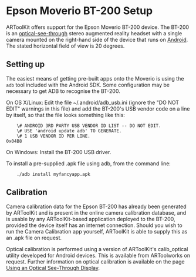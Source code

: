 # Epson Moverio BT-200 Setup
ARToolKit offers support for the Epson Moverio BT-200 device. The BT-200 is an [optical-see-through][config_optical_see-through] stereo augmented reality headset with a single camera mounted on the right-hand side of the device that runs on [Android][android_about]. The stated horizontal field of view is 20 degrees.

## Setting up
The easiest means of getting pre-built apps onto the Moverio is using the `adb` tool included with the Android SDK. Some configuration may be necessary to get ADB to recognise the BT-200.

On OS X/Linux: Edit the file \~/.android/adb_usb.ini (ignore the "DO NOT EDIT" warnings in this file) and add the BT-200's USB vendor code on a line by itself, so that the file looks something like this:
```
    \# ANDROID 3RD PARTY USB VENDOR ID LIST -- DO NOT EDIT.
    \# USE 'android update adb' TO GENERATE.
    \# 1 USB VENDOR ID PER LINE.
0x04B8
```
On Windows: Install the BT-200 USB driver.

To install a pre-supplied .apk file using adb, from the command line:
```
    ./adb install myfancyapp.apk
```

## Calibration
Camera calibration data for the Epson BT-200 has already been generated by ARToolKit and is present in the online camera calibration database, and is usable by any ARToolKit-based application deployed to the BT-200, provided the device itself has an internet connection. Should you wish to run the Camera Calibration app yourself, ARToolKit is able to supply this as an .apk file on request.

Optical calibration is performed using a version of ARToolKit's calib\_optical utility developed for Android devices. This is available from ARToolworks on request. Further information on optical calibration is available on the page [Using an Optical See-Through Display][config_optical_see-through].

[android_about]: ./android_about.md
[config_optical_see-through]: ../8_Advanced_Topics/config_optical_see-through.md
